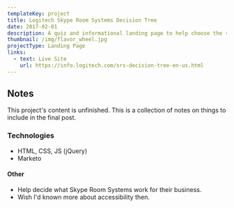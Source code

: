```yaml
---
templateKey: project
title: Logitech Skype Room Systems Decision Tree
date: 2017-02-01
description: A quiz and informational landing page to help choose the right video conferencing solution for an organization.
thumbnail: /img/flavor_wheel.jpg
projectType: Landing Page
links:
  - text: Live Site
    url: https://info.logitech.com/srs-decision-tree-en-us.html
---
```


## Notes
This project's content is unfinished. This is a collection of notes on things to include in the final post.

### Technologies
- HTML, CSS, JS (jQuery)
- Marketo

#### Other
- Help decide what Skype Room Systems work for their business.
- Wish I'd known more about accessibility then.
